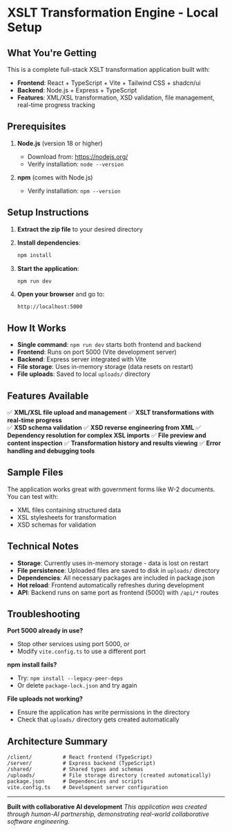 # XSLT Transformation Engine - Local Setup

## What You're Getting

This is a complete full-stack XSLT transformation application built with:
- **Frontend**: React + TypeScript + Vite + Tailwind CSS + shadcn/ui
- **Backend**: Node.js + Express + TypeScript  
- **Features**: XML/XSL transformation, XSD validation, file management, real-time progress tracking

## Prerequisites

1. **Node.js** (version 18 or higher)
   - Download from: https://nodejs.org/
   - Verify installation: `node --version`

2. **npm** (comes with Node.js)
   - Verify installation: `npm --version`

## Setup Instructions

1. **Extract the zip file** to your desired directory

2. **Install dependencies**:
   ```bash
   npm install
   ```

3. **Start the application**:
   ```bash
   npm run dev
   ```

4. **Open your browser** and go to:
   ```
   http://localhost:5000
   ```

## How It Works

- **Single command**: `npm run dev` starts both frontend and backend
- **Frontend**: Runs on port 5000 (Vite development server)
- **Backend**: Express server integrated with Vite
- **File storage**: Uses in-memory storage (data resets on restart)
- **File uploads**: Saved to local `uploads/` directory

## Features Available

✅ **XML/XSL file upload and management**
✅ **XSLT transformations with real-time progress**  
✅ **XSD schema validation**
✅ **XSD reverse engineering from XML**
✅ **Dependency resolution for complex XSL imports**
✅ **File preview and content inspection**
✅ **Transformation history and results viewing**
✅ **Error handling and debugging tools**

## Sample Files

The application works great with government forms like W-2 documents. You can test with:
- XML files containing structured data
- XSL stylesheets for transformation
- XSD schemas for validation

## Technical Notes

- **Storage**: Currently uses in-memory storage - data is lost on restart
- **File persistence**: Uploaded files are saved to disk in `uploads/` directory
- **Dependencies**: All necessary packages are included in package.json
- **Hot reload**: Frontend automatically refreshes during development
- **API**: Backend runs on same port as frontend (5000) with `/api/*` routes

## Troubleshooting

**Port 5000 already in use?**
- Stop other services using port 5000, or
- Modify `vite.config.ts` to use a different port

**npm install fails?**
- Try: `npm install --legacy-peer-deps`
- Or delete `package-lock.json` and try again

**File uploads not working?**
- Ensure the application has write permissions in the directory
- Check that `uploads/` directory gets created automatically

## Architecture Summary

```
/client/          # React frontend (TypeScript)
/server/          # Express backend (TypeScript)  
/shared/          # Shared types and schemas
/uploads/         # File storage directory (created automatically)
package.json      # Dependencies and scripts
vite.config.ts    # Development server configuration
```

---

**Built with collaborative AI development**
*This application was created through human-AI partnership, demonstrating real-world collaborative software engineering.*